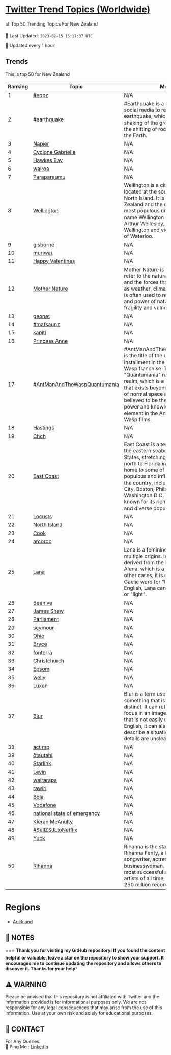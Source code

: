 [Twitter Trend Topics (Worldwide)](https://github.com/ErcinDedeoglu/Twitter-Trend-Topics)
==========


📊 Top 50 Trending Topics For New Zealand

📆 Last Updated: `2023-02-15 15:17:37 UTC`

🔧 Updated every 1 hour!


## Trends

This is top 50 for New Zealand

| Ranking | Topic | Mean |
| ------- | ------------ | ------------ |
| 1 | [#eqnz](http://twitter.com/search?q=%23eqnz) | N/A |
| 2 | [#earthquake](http://twitter.com/search?q=%23earthquake) | #Earthquake is a hashtag used on social media to refer to an earthquake, which is a sudden shaking of the ground caused by the shifting of rocks deep within the Earth. |
| 3 | [Napier](http://twitter.com/search?q=Napier) | N/A |
| 4 | [Cyclone Gabrielle](http://twitter.com/search?q=Cyclone+Gabrielle) | N/A |
| 5 | [Hawkes Bay](http://twitter.com/search?q=Hawkes+Bay) | N/A |
| 6 | [wairoa](http://twitter.com/search?q=wairoa) | N/A |
| 7 | [Paraparaumu](http://twitter.com/search?q=Paraparaumu) | N/A |
| 8 | [Wellington](http://twitter.com/search?q=Wellington) | Wellington is a city in New Zealand, located at the southern tip of the North Island. It is the capital of New Zealand and the country's second most populous urban area. The name Wellington comes from Arthur Wellesley, the first Duke of Wellington and victor of the Battle of Waterloo. |
| 9 | [gisborne](http://twitter.com/search?q=gisborne) | N/A |
| 10 | [muriwai](http://twitter.com/search?q=muriwai) | N/A |
| 11 | [Happy Valentines](http://twitter.com/search?q=Happy+Valentines) | N/A |
| 12 | [Mother Nature](http://twitter.com/search?q=Mother+Nature) | Mother Nature is a term used to refer to the natural environment and the forces that shape it, such as weather, climate, and ecology. It is often used to refer to the beauty and power of nature, as well as its fragility and vulnerability. |
| 13 | [geonet](http://twitter.com/search?q=geonet) | N/A |
| 14 | [#mafsaunz](http://twitter.com/search?q=%23mafsaunz) | N/A |
| 15 | [kapiti](http://twitter.com/search?q=kapiti) | N/A |
| 16 | [Princess Anne](http://twitter.com/search?q=Princess+Anne) | N/A |
| 17 | [#AntManAndTheWaspQuantumania](http://twitter.com/search?q=%23AntManAndTheWaspQuantumania) | #AntManAndTheWaspQuantumania is the title of the upcoming third installment in the Ant-Man and The Wasp franchise. The word "Quantumania" refers to a quantum realm, which is a subatomic world that exists beyond the boundaries of normal space and time. It is believed to be the source of great power and knowledge, and is a key element in the Ant-Man and The Wasp films. |
| 18 | [Hastings](http://twitter.com/search?q=Hastings) | N/A |
| 19 | [Chch](http://twitter.com/search?q=Chch) | N/A |
| 20 | [East Coast](http://twitter.com/search?q=East+Coast) | East Coast is a term used to refer to the eastern seaboard of the United States, stretching from Maine in the north to Florida in the south. It is home to some of the most populous and influential cities in the country, including New York City, Boston, Philadelphia, and Washington D.C. The East Coast is known for its rich history, culture, and diverse population. |
| 21 | [Locusts](http://twitter.com/search?q=Locusts) | N/A |
| 22 | [North Island](http://twitter.com/search?q=North+Island) | N/A |
| 23 | [Cook](http://twitter.com/search?q=Cook) | N/A |
| 24 | [arcoroc](http://twitter.com/search?q=arcoroc) | N/A |
| 25 | [Lana](http://twitter.com/search?q=Lana) | Lana is a feminine given name of multiple origins. In some cases, it is derived from the Russian name Alena, which is a form of Helen. In other cases, it is derived from the Gaelic word for "little rock". In English, Lana can mean "little rock" or "light". |
| 26 | [Beehive](http://twitter.com/search?q=Beehive) | N/A |
| 27 | [James Shaw](http://twitter.com/search?q=James+Shaw) | N/A |
| 28 | [Parliament](http://twitter.com/search?q=Parliament) | N/A |
| 29 | [seymour](http://twitter.com/search?q=seymour) | N/A |
| 30 | [Ohio](http://twitter.com/search?q=Ohio) | N/A |
| 31 | [Bryce](http://twitter.com/search?q=Bryce) | N/A |
| 32 | [fonterra](http://twitter.com/search?q=fonterra) | N/A |
| 33 | [Christchurch](http://twitter.com/search?q=Christchurch) | N/A |
| 34 | [Epsom](http://twitter.com/search?q=Epsom) | N/A |
| 35 | [welly](http://twitter.com/search?q=welly) | N/A |
| 36 | [Luxon](http://twitter.com/search?q=Luxon) | N/A |
| 37 | [Blur](http://twitter.com/search?q=Blur) | Blur is a term used to describe something that is not clear or distinct. It can refer to a lack of focus in an image, or to something that is not easily understood. In English, it can also be used to describe a situation where the details are unclear or uncertain. |
| 38 | [act mp](http://twitter.com/search?q=act+mp) | N/A |
| 39 | [ōtautahi](http://twitter.com/search?q=%c5%8dtautahi) | N/A |
| 40 | [Starlink](http://twitter.com/search?q=Starlink) | N/A |
| 41 | [Levin](http://twitter.com/search?q=Levin) | N/A |
| 42 | [wairarapa](http://twitter.com/search?q=wairarapa) | N/A |
| 43 | [rawiri](http://twitter.com/search?q=rawiri) | N/A |
| 44 | [Bola](http://twitter.com/search?q=Bola) | N/A |
| 45 | [Vodafone](http://twitter.com/search?q=Vodafone) | N/A |
| 46 | [national state of emergency](http://twitter.com/search?q=national+state+of+emergency) | N/A |
| 47 | [Kieran McAnulty](http://twitter.com/search?q=Kieran+McAnulty) | N/A |
| 48 | [#SellZSJLtoNetflix](http://twitter.com/search?q=%23SellZSJLtoNetflix) | N/A |
| 49 | [Yuck](http://twitter.com/search?q=Yuck) | N/A |
| 50 | [Rihanna](http://twitter.com/search?q=Rihanna) | Rihanna is the stage name of Robyn Rihanna Fenty, a Barbadian singer, songwriter, actress, and businesswoman. She is one of the most successful and influential artists of all time, having sold over 250 million records worldwide. |



# Regions

* [Auckland](</New Zealand/Auckland.md>)



## 📝 NOTES

⭐⭐⭐ **Thank you for visiting my GitHub repository! If you found the content helpful or valuable, leave a star on the repository to show your support. It encourages me to continue updating the repository and allows others to discover it. Thanks for your help!**


## ⚠️ WARNING

Please be advised that this repository is not affiliated with Twitter and the information provided is for informational purposes only. We are not responsible for any legal consequences that may arise from the use of this information. Use at your own risk and solely for educational purposes.


## 📨 CONTACT

 For Any Queries:  
            🏓 Ping Me : [LinkedIn](https://www.linkedin.com/in/ercindedeoglu/)
